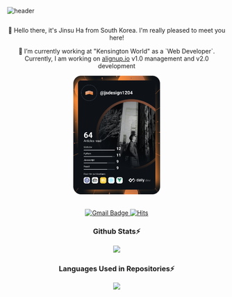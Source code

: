 ![header](https://capsule-render.vercel.app/api?type=waving&section=footer&color=timeGradient&height=250&text=Jinsu%20Ha&fontAlign=65&fontAlignY=70&desc=Chin%20Shuu&descSize=25&descAlign=74&descAlignY=85&animation=fadeIn)

<div align="center">

  <div style="float:right;">
    <p>👋  Hello there, it's Jinsu Ha from South Korea. I'm really pleased to meet you here!</p>
    <p>🔭 I’m currently working at "Kensington World" as a `Web Developer`. <br/>Currently, I am working on <a href="http://alignup.io">alignup.io</a> v1.0 management and v2.0 development</p>
  </div>
    <div>
  <a href="https://app.daily.dev/DailyDevTips"><img src="https://github.com/Achelous1/Achelous1/blob/main/devcard.svg" width="200" alt="Chin Shuu's Dev Card"/></a>
  </div>
</div>

<br/>

<p align="center">
  <a href="mailto:jsdesign1204@gmail.com">
    <img src="https://camo.githubusercontent.com/cdeddb8393aab61cb76067d5c878d88b8b696386467c62205c38ccf821a3faa1/68747470733a2f2f696d672e736869656c64732e696f2f62616467652f476d61696c2d6431343833363f7374796c653d666c61742d737175617265266c6f676f3d476d61696c266c6f676f436f6c6f723d7768697465266c696e6b3d6d61696c746f3a6a7364657369676e3132303440676d61696c2e636f6d" alt="Gmail Badge" data-canonical-src="https://img.shields.io/badge/Gmail-d14836?style=flat-square&amp;logo=Gmail&amp;logoColor=white&amp;link=mailto:jsdesign1204@gmail.com" style="max-width:100%;">
  </a>
  <a href="https://hits.seeyoufarm.com" rel="nofollow">
    <img src="https://camo.githubusercontent.com/9c9679c10cf03865999eb83dbf3a67070e57f9862a09f1ba4d4ee328055ce533/68747470733a2f2f686974732e736565796f756661726d2e636f6d2f6170692f636f756e742f696e63722f62616467652e7376673f75726c3d68747470732533412532462532466769746875622e636f6d253246416368656c6f75733126636f756e745f62673d253233373943383344267469746c655f62673d2532333535353535352669636f6e3d61746f6d2e7376672669636f6e5f636f6c6f723d253233453745374537267469746c653d6869747326656467655f666c61743d66616c7365" alt="Hits" data-canonical-src="https://hits.seeyoufarm.com/api/count/incr/badge.svg?url=https%3A%2F%2Fgithub.com%2FAchelous1&amp;count_bg=%2379C83D&amp;title_bg=%23555555&amp;icon=atom.svg&amp;icon_color=%23E7E7E7&amp;title=hits&amp;edge_flat=false" style="max-width:100%;">
  </a>
  
</p>


<div align="center">
<h3> Github Stats⚡ </h3>
<img src="https://github-readme-stats.vercel.app/api?username=Achelous1&count_private=true&show_icons=true&theme=vue">
  <h3> Languages Used in Repositories⚡ </h3>
<img src="https://github-readme-stats.vercel.app/api/top-langs/?username=Achelous1&langs_count=10&layout=compact"><br/>
</div>
